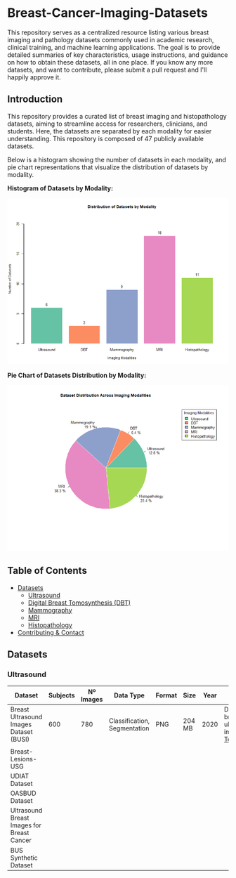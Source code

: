 # Breast-Cancer-Imaging-Datasets
This repository serves as a centralized resource listing various breast imaging and pathology datasets commonly used in academic research, clinical training, and machine learning applications. The goal is to provide detailed summaries of key characteristics, usage instructions, and guidance on how to obtain these datasets, all in one place.
If you know any more datasets, and want to contribute, please submit a pull request and I'll happily approve it.

## Introduction

This repository provides a curated list of breast imaging and histopathology datasets, aiming to streamline access for researchers, clinicians, and students. Here, the datasets are separated by each modality for easier understanding. This repository is composed of 47 publicly available datasets.

Below is a histogram showing the number of datasets in each modality, and pie chart representations that visualize the distribution of datasets by modality.

**Histogram of Datasets by Modality:**

![Histogram of Datasets by Modality](images/histogram.png "Histogram")

**Pie Chart of Datasets Distribution by Modality:**

![Pie Chart of Datasets Distribution](images/piechart.png "Pie Chart")

## Table of Contents
- [Datasets](#datasets)
  - [Ultrasound](#ultrasound)
  - [Digital Breast Tomosynthesis (DBT)](#digital-breast-tomosynthesis-dbt)
  - [Mammography](#mammography)
  - [MRI](#mri)
  - [Histopathology](#histopathology)
- [Contributing & Contact](#contributing--contact)

## Datasets

### Ultrasound

| Dataset                                 | Subjects | Nº Images | Data Type | Format | Size   | Year | Cite | Download |
|------------------------------------------|----------|-----------|-----------|--------|--------|------|------|----------|
| Breast Ultrasound Images Dataset (BUSI)  | 600      | 780       | Classification, Segmentation         |  PNG      |  204 MB      |   2020   | Dataset of breast ultrasound images[Link Text](https://www.sciencedirect.com/science/article/pii/S2352340919312181 "Link to paper")
     |          |
| Breast-Lesions-USG                       |          |           |           |        |        |      |      |          |
| UDIAT Dataset                            |          |           |           |        |        |      |      |          |
| OASBUD Dataset                           |          |           |           |        |        |      |      |          |
| Ultrasound Breast Images for Breast Cancer |        |           |           |        |        |      |      |          |
| BUS Synthetic Dataset                    |          |           |           |        |        |      |      |          |

